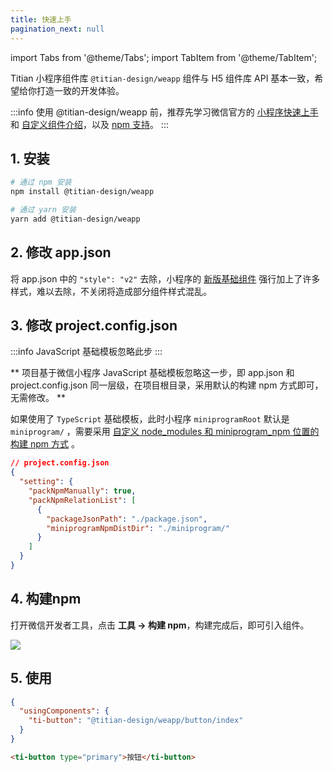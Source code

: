 ```yaml
---
title: 快速上手
pagination_next: null
---
```


import Tabs from '@theme/Tabs';
import TabItem from '@theme/TabItem';

Titian 小程序组件库 `@titian-design/weapp` 组件与 H5 组件库 API 基本一致，希望给你打造一致的开发体验。


:::info
使用 @titian-design/weapp 前，推荐先学习微信官方的 [小程序快速上手](https://developers.weixin.qq.com/miniprogram/dev/framework/quickstart/) 和 [自定义组件介绍](https://developers.weixin.qq.com/miniprogram/dev/framework/custom-component/)，以及 [npm 支持](https://developers.weixin.qq.com/miniprogram/dev/devtools/npm.html)。
:::

## 1. 安装

```bash showLineNumbers
# 通过 npm 安装
npm install @titian-design/weapp 

# 通过 yarn 安装
yarn add @titian-design/weapp 
```

## 2. 修改 app.json
将 app.json 中的 `"style": "v2"` 去除，小程序的 [新版基础组件](https://developers.weixin.qq.com/miniprogram/dev/reference/configuration/app.html#style) 强行加上了许多样式，难以去除，不关闭将造成部分组件样式混乱。

## 3. 修改 project.config.json
:::info
JavaScript 基础模板忽略此步
:::

** 项目基于微信小程序 JavaScript 基础模板忽略这一步，即 app.json 和 project.config.json 同一层级，在项目根目录，采用默认的构建 npm 方式即可，无需修改。 **

如果使用了 `TypeScript` 基础模板，此时小程序 `miniprogramRoot` 默认是 `miniprogram/` ，需要采用 [自定义 node_modules 和 miniprogram_npm 位置的构建 npm 方式](https://developers.weixin.qq.com/miniprogram/dev/devtools/npm.html#%E8%87%AA%E5%AE%9A%E4%B9%89-node-modules-%E5%92%8C-miniprogram-npm-%E4%BD%8D%E7%BD%AE%E7%9A%84%E6%9E%84%E5%BB%BA-npm-%E6%96%B9%E5%BC%8F) 。

```json showLineNumbers
// project.config.json
{
  "setting": {
    "packNpmManually": true,
    "packNpmRelationList": [
      {
        "packageJsonPath": "./package.json",
        "miniprogramNpmDistDir": "./miniprogram/"
      }
    ]
  }
}
```

## 4. 构建npm
打开微信开发者工具，点击 **工具 -> 构建 npm**，构建完成后，即可引入组件。

<img style={{width:200}} src="https://cdn2.weimob.com/saas/saas-fe-sirius-orion-node/production/157/goujiannpm.png" />

## 5. 使用

<Tabs>
  <TabItem value="json" label="index.json">

  ```json showLineNumbers
  {
    "usingComponents": {
      "ti-button": "@titian-design/weapp/button/index"
    }
  }
  ```
  </TabItem>
  <TabItem value="html" label="index.wxml">

  ```html showLineNumbers
  <ti-button type="primary">按钮</ti-button>
  ```
  </TabItem>
</Tabs>
